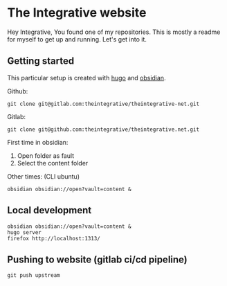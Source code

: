 # The Integrative website

Hey Integrative, You found one of my repositories. This is mostly a readme for myself to get up and running. Let's get into it.

## Getting started

This particular setup is created with [hugo](https://gohugo.io/) and [obsidian](https://obsidian.md/).

Github:
```shell
git clone git@gitlab.com:theintegrative/theintegrative-net.git
```

Gitlab:
```shell
git clone git@github.com:theintegrative/theintegrative.net.git
```
First time in obsidian:
1. Open folder as fault
2. Select the content folder

Other times: (CLI ubuntu)
```shell
obsidian obsidian://open?vault=content &
```

## Local development
```shell
obsidian obsidian://open?vault=content &
hugo server
firefox http://localhost:1313/
```

## Pushing to website (gitlab ci/cd pipeline)
```shell
git push upstream
```
